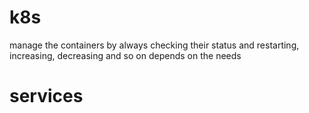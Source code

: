 # k8s
manage the containers by always checking their status and restarting, increasing, decreasing and so on depends on the needs

# services
## 